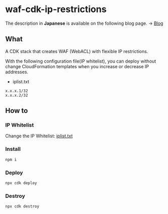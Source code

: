 # waf-cdk-ip-restrictions

The description in **Japanese** is available on the following blog page. -> [Blog](https://go-to-k.hatenablog.com/entry/waf-cdk-ip-restrictions)

## What

A CDK stack that creates WAF (WebACL) with flexible IP restrictions.

With the following configuration file(IP whitelist), you can deploy without change CloudFormation templates when you increase or decrease IP addresses.

- iplist.txt

```
x.x.x.1/32
x.x.x.2/32
```

## How to

### IP Whitelist

Change the IP Whitelist: [iplist.txt](./iplist.txt)

### Install

```sh
npm i
```

### Deploy

```sh
npx cdk deploy
```

### Destroy

```sh
npx cdk destroy
```
